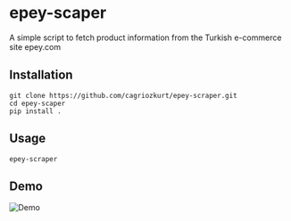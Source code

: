 # epey-scaper
 A simple script to fetch product information from the Turkish e-commerce site epey.com

## Installation
    git clone https://github.com/cagriozkurt/epey-scraper.git
    cd epey-scaper
    pip install .
    
## Usage
    epey-scraper

## Demo

![Demo](https://github.com/cagriozkurt/epey-scaper/raw/main/demo.gif)
